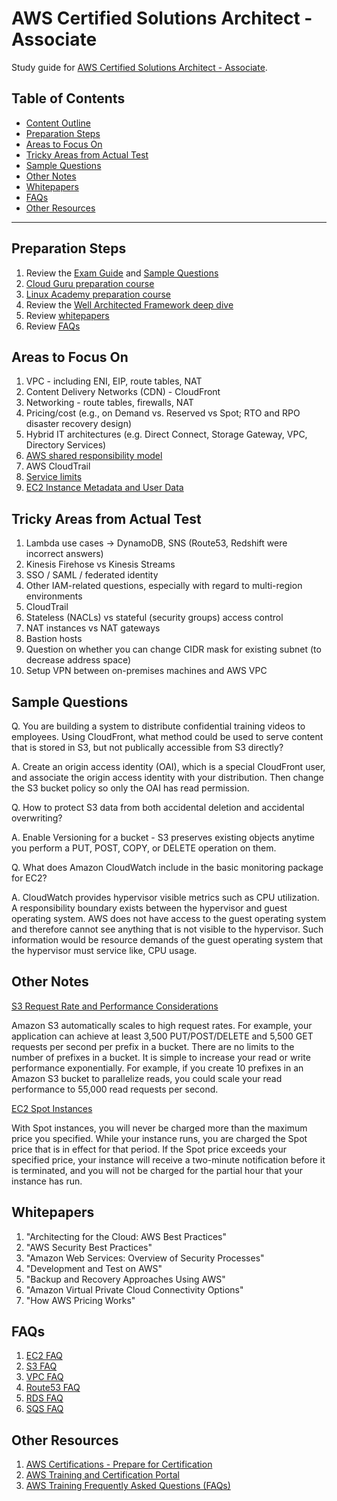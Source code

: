 # AWS Certified Solutions Architect - Associate
Study guide for [AWS Certified Solutions Architect - Associate](https://aws.amazon.com/certification/certified-solutions-architect-associate/).

## Table of Contents

<!-- MarkdownTOC depth=4 -->

- [Content Outline](./content-outline.md)
- [Preparation Steps](#preparation-steps)
- [Areas to Focus On](#areas-to-focus-on)
- [Tricky Areas from Actual Test](#tricky-areas-from-actual-test)
- [Sample Questions](#sample-questions)
- [Other Notes](#other-notes)
- [Whitepapers](#whitepapers)
- [FAQs](#faqs)
- [Other Resources](#other-resources)

<!-- /MarkdownTOC -->

---

## Preparation Steps
  1. Review the [Exam Guide](https://d1.awsstatic.com/training-and-certification/docs-sa-assoc/AWS_Certified_Solutions_Architect_Associate-Exam_Guide_EN_1.8.pdf) and [Sample Questions](https://d1.awsstatic.com/training-and-certification/docs/AWS_Certified_Solutions_Architect_Associate_Sample_Questions.pdf)
  2. [Cloud Guru preparation course](https://acloud.guru/learn/aws-certified-solutions-architect-associate)
  3. [Linux Academy preparation course](https://linuxacademy.com/course/aws-certified-solutions-architect-2019-associate-level/)
  4. Review the [Well Architected Framework deep dive](../../deep-dives/well-architected-framework/)
  5. Review [whitepapers](#whitepapers)
  6. Review [FAQs](#faqs)


## Areas to Focus On
  1. VPC - including ENI, EIP, route tables, NAT
  2. Content Delivery Networks (CDN) - CloudFront
  3. Networking - route tables, firewalls, NAT
  4. Pricing/cost (e.g., on Demand vs. Reserved vs Spot; RTO and RPO disaster recovery design)
  5. Hybrid IT architectures (e.g. Direct Connect, Storage Gateway, VPC, Directory Services)
  6. [AWS shared responsibility model](https://aws.amazon.com/compliance/shared-responsibility-model/)
  7. AWS CloudTrail
  8. [Service limits](http://docs.aws.amazon.com/general/latest/gr/aws_service_limits.html)
  9. [EC2 Instance Metadata and User Data](http://docs.aws.amazon.com/AWSEC2/latest/UserGuide/ec2-instance-metadata.html)


## Tricky Areas from Actual Test
  1. Lambda use cases ->  DynamoDB, SNS  (Route53, Redshift were incorrect answers)
  2. Kinesis Firehose vs Kinesis Streams
  3. SSO / SAML / federated identity
  4. Other IAM-related questions, especially with regard to multi-region environments
  5. CloudTrail
  6. Stateless (NACLs) vs stateful (security groups) access control
  7. NAT instances vs NAT gateways
  8. Bastion hosts
  9. Question on whether you can change CIDR mask for existing subnet (to decrease address space)
  10. Setup VPN between on-premises machines and AWS VPC


## Sample Questions

Q. You are building a system to distribute confidential training videos to employees. Using CloudFront, what method could be used to serve content that is stored in S3, but not publically accessible from S3 directly?

A. Create an origin access identity (OAI), which is a special CloudFront user, and associate the origin access identity with your distribution. Then change the S3 bucket policy so only the OAI has read permission.

Q. How to protect S3 data from both accidental deletion and accidental overwriting?

A. Enable Versioning for a bucket - S3 preserves existing objects anytime you perform a PUT, POST, COPY, or DELETE operation on them.

Q. What does Amazon CloudWatch include in the basic monitoring package for EC2?

A. CloudWatch provides hypervisor visible metrics such as CPU utilization. A responsibility boundary exists between the hypervisor and guest operating system. AWS does not have access to the guest operating system and therefore cannot see anything that is not visible to the hypervisor. Such information would be resource demands of the guest operating system that the hypervisor must service like, CPU usage.


## Other Notes

[S3 Request Rate and Performance Considerations](http://docs.aws.amazon.com/AmazonS3/latest/dev/request-rate-perf-considerations.html)

Amazon S3 automatically scales to high request rates. For example, your application can achieve at least 3,500 PUT/POST/DELETE and 5,500 GET requests per second per prefix in a bucket. There are no limits to the number of prefixes in a bucket. It is simple to increase your read or write performance exponentially. For example, if you create 10 prefixes in an Amazon S3 bucket to parallelize reads, you could scale your read performance to 55,000 read requests per second.

[EC2 Spot Instances](https://aws.amazon.com/ec2/spot/)

With Spot instances, you will never be charged more than the maximum price you specified.  While your instance runs, you are charged the Spot price that is in effect for that period.  If the Spot price exceeds your specified price, your instance will receive a two-minute notification before it is terminated, and you will not be charged for the partial hour that your instance has run.


## Whitepapers
  1. "Architecting for the Cloud: AWS Best Practices"
  2. "AWS Security Best Practices"
  3. "Amazon Web Services: Overview of Security Processes"
  5. "Development and Test on AWS"
  6. "Backup and Recovery Approaches Using AWS"
  7. "Amazon Virtual Private Cloud Connectivity Options"
  8. "How AWS Pricing Works"


## FAQs
  1. [EC2 FAQ](https://aws.amazon.com/ec2/faqs/)
  2. [S3 FAQ](https://aws.amazon.com/s3/faqs/)
  3. [VPC FAQ](https://aws.amazon.com/vpc/faqs/)
  4. [Route53 FAQ](https://aws.amazon.com/route53/faqs/)
  5. [RDS FAQ](https://aws.amazon.com/rds/faqs/)
  6. [SQS FAQ](https://aws.amazon.com/sqs/faqs/)


## Other Resources
  1. [AWS Certifications - Prepare for Certification](https://aws.amazon.com/certification/certification-prep/)
  2. [AWS Training and Certification Portal](https://www.aws.training)
  3. [AWS Training Frequently Asked Questions (FAQs)](https://aws.amazon.com/training/faqs/)
